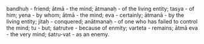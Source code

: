 bandhuḥ - friend; ātmā - the mind; ātmanaḥ - of the living entity; tasya - of him; yena - by whom; ātmā - the mind; eva - certainly; ātmanā - by the living entity; jitaḥ - conquered; anātmanaḥ - of one who has failed to control the mind; tu - but; śatrutve - because of enmity; varteta - remains; ātmā eva - the very mind; śatru-vat - as an enemy.